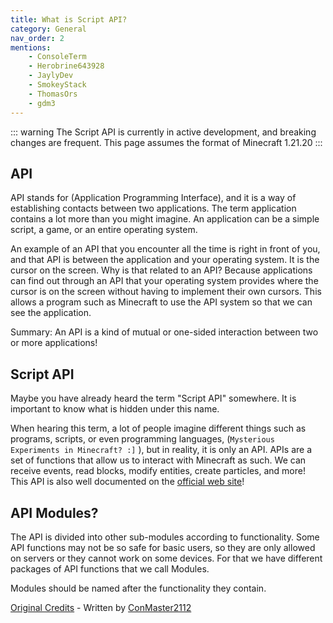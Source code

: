 ```yaml
---
title: What is Script API?
category: General
nav_order: 2
mentions:
    - ConsoleTerm
    - Herobrine643928
    - JaylyDev
    - SmokeyStack
    - ThomasOrs
    - gdm3
---
```


::: warning
The Script API is currently in active development, and breaking changes are frequent. This page assumes the format of Minecraft 1.21.20
:::

## API
API stands for (Application Programming Interface), and it is a way of establishing contacts between two applications. The term application contains a lot more than you might imagine. An application can be a simple script, a game, or an entire operating system.

An example of an API that you encounter all the time is right in front of you, and that API is between the application and your operating system. It is the cursor on the screen. Why is that related to an API? Because applications can find out through an API that your operating system provides where the cursor is on the screen without having to implement their own cursors. This allows a program such as Minecraft to use the API system so that we can see the application.

Summary: An API is a kind of mutual or one-sided interaction between two or more applications!

## Script API

Maybe you have already heard the term "Script API" somewhere. It is important to know what is hidden under this name.

When hearing this term, a lot of people imagine different things such as programs, scripts, or even programming languages, (`Mysterious Experiments in Minecraft? :]` ), but in reality, it is only an API. APIs are a set of functions that allow us to interact with Minecraft as such. We can receive events, read blocks, modify entities, create particles, and more! This API is also well documented on the [official web site](https://learn.microsoft.com/en-us/minecraft/creator/scriptapi/minecraft/server/minecraft-server)!

## API Modules?

The API is divided into other sub-modules according to functionality. Some API functions may not be so safe for basic users, so they are only allowed on servers or they cannot work on some devices. For that we have different packages of API functions that we call Modules.

Modules should be named after the functionality they contain.

[Original Credits](https://github.com/JaylyDev/ScriptAPI/tree/main/docs/MinecraftApi#readme) - Written by [ConMaster2112](https://github.com/ConsoleTerm)
